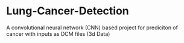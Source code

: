 # Lung-Cancer-Detection
A convolutional neural network (CNN) based project for prediciton of cancer with inputs as DCM files (3d Data)
